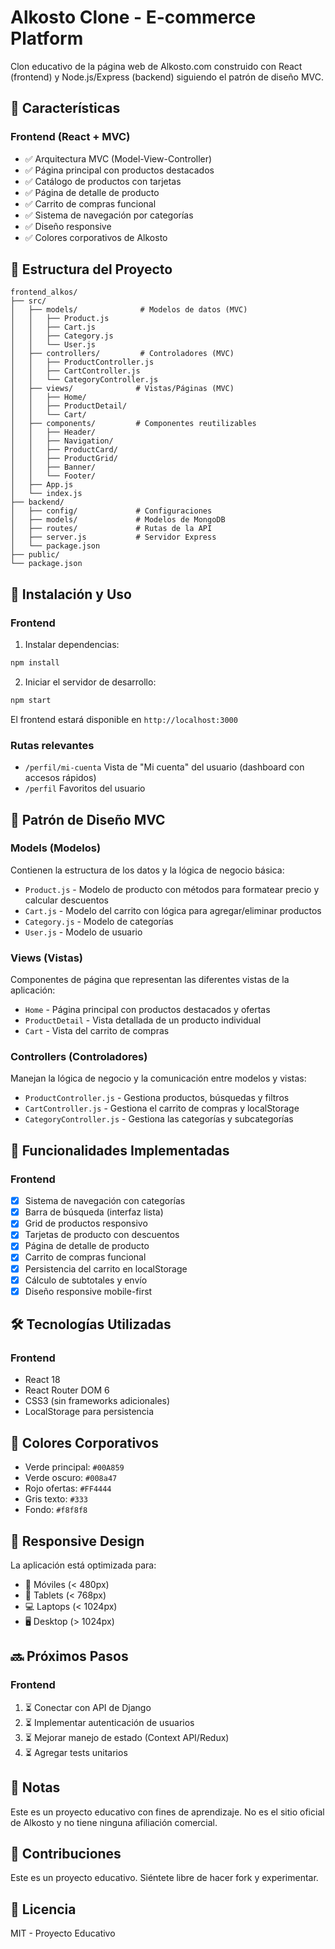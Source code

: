 # Alkosto Clone - E-commerce Platform

Clon educativo de la página web de Alkosto.com construido con React (frontend) y Node.js/Express (backend) siguiendo el patrón de diseño MVC.

## 🎯 Características

### Frontend (React + MVC)
- ✅ Arquitectura MVC (Model-View-Controller)
- ✅ Página principal con productos destacados
- ✅ Catálogo de productos con tarjetas
- ✅ Página de detalle de producto
- ✅ Carrito de compras funcional
- ✅ Sistema de navegación por categorías
- ✅ Diseño responsive
- ✅ Colores corporativos de Alkosto


## 📁 Estructura del Proyecto

```
frontend_alkos/
├── src/
│   ├── models/              # Modelos de datos (MVC)
│   │   ├── Product.js
│   │   ├── Cart.js
│   │   ├── Category.js
│   │   └── User.js
│   ├── controllers/         # Controladores (MVC)
│   │   ├── ProductController.js
│   │   ├── CartController.js
│   │   └── CategoryController.js
│   ├── views/              # Vistas/Páginas (MVC)
│   │   ├── Home/
│   │   ├── ProductDetail/
│   │   └── Cart/
│   ├── components/         # Componentes reutilizables
│   │   ├── Header/
│   │   ├── Navigation/
│   │   ├── ProductCard/
│   │   ├── ProductGrid/
│   │   ├── Banner/
│   │   └── Footer/
│   ├── App.js
│   └── index.js
├── backend/
│   ├── config/             # Configuraciones
│   ├── models/             # Modelos de MongoDB
│   ├── routes/             # Rutas de la API
│   ├── server.js           # Servidor Express
│   └── package.json
├── public/
└── package.json
```

## 🚀 Instalación y Uso

### Frontend

1. Instalar dependencias:
```bash
npm install
```

2. Iniciar el servidor de desarrollo:
```bash
npm start
```

El frontend estará disponible en `http://localhost:3000`

### Rutas relevantes

- `/perfil/mi-cuenta` Vista de "Mi cuenta" del usuario (dashboard con accesos rápidos)
- `/perfil` Favoritos del usuario

## 🎨 Patrón de Diseño MVC

### Models (Modelos)
Contienen la estructura de los datos y la lógica de negocio básica:
- `Product.js` - Modelo de producto con métodos para formatear precio y calcular descuentos
- `Cart.js` - Modelo del carrito con lógica para agregar/eliminar productos
- `Category.js` - Modelo de categorías
- `User.js` - Modelo de usuario

### Views (Vistas)
Componentes de página que representan las diferentes vistas de la aplicación:
- `Home` - Página principal con productos destacados y ofertas
- `ProductDetail` - Vista detallada de un producto individual
- `Cart` - Vista del carrito de compras

### Controllers (Controladores)
Manejan la lógica de negocio y la comunicación entre modelos y vistas:
- `ProductController.js` - Gestiona productos, búsquedas y filtros
- `CartController.js` - Gestiona el carrito de compras y localStorage
- `CategoryController.js` - Gestiona las categorías y subcategorías

## 🎯 Funcionalidades Implementadas

### Frontend
- [x] Sistema de navegación con categorías
- [x] Barra de búsqueda (interfaz lista)
- [x] Grid de productos responsivo
- [x] Tarjetas de producto con descuentos
- [x] Página de detalle de producto
- [x] Carrito de compras funcional
- [x] Persistencia del carrito en localStorage
- [x] Cálculo de subtotales y envío
- [x] Diseño responsive mobile-first

## 🛠️ Tecnologías Utilizadas

### Frontend
- React 18
- React Router DOM 6
- CSS3 (sin frameworks adicionales)
- LocalStorage para persistencia

## 🎨 Colores Corporativos

- Verde principal: `#00A859`
- Verde oscuro: `#008a47`
- Rojo ofertas: `#FF4444`
- Gris texto: `#333`
- Fondo: `#f8f8f8`

## 📱 Responsive Design

La aplicación está optimizada para:
- 📱 Móviles (< 480px)
- 📱 Tablets (< 768px)
- 💻 Laptops (< 1024px)
- 🖥️ Desktop (> 1024px)

## 🔜 Próximos Pasos

### Frontend
1. ⏳ Conectar con API de Django
2. ⏳ Implementar autenticación de usuarios
3. ⏳ Mejorar manejo de estado (Context API/Redux)
4. ⏳ Agregar tests unitarios

## 📝 Notas

Este es un proyecto educativo con fines de aprendizaje. No es el sitio oficial de Alkosto y no tiene ninguna afiliación comercial.

## 🤝 Contribuciones

Este es un proyecto educativo. Siéntete libre de hacer fork y experimentar.

## 📄 Licencia

MIT - Proyecto Educativo

